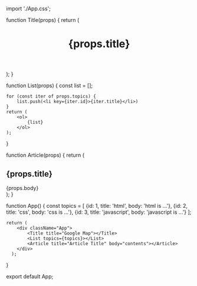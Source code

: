 import './App.css';

function Title(props) {
	return (
		<header>
			<h1>
				{props.title}
			</h1>
		</header>
	);
}

function List(props) {
	const list = [];

	for (const iter of props.topics) {
		list.push(<li key={iter.id}>{iter.title}</li>)
	}
	return (
		<ol>
			{list}
		</ol>
	);
}

function Article(props) {
	return (
		<article>
			<h2>{props.title}</h2>
			<body>
				{props.body}
			</body>
		</article>
	);
}

function App() {
	const topics = [
		{id: 1, title: 'html', body: 'html is ...'},
		{id: 2, title: 'css', body: 'css is ...'},
		{id: 3, title: 'javascript', body: 'javascript is ...'}
	];

  	return (
    	<div className="App">
			<Title title="Google Map"></Title>
			<List topics={topics}></List>
			<Article title="Article Title" body="contents"></Article>
    	</div>
	  );
}

export default App;
